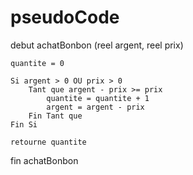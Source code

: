 # pseudoCode

debut achatBonbon (reel argent, reel prix)
    
    quantite = 0

    Si argent > 0 OU prix > 0 
        Tant que argent - prix >= prix
            quantite = quantite + 1
            argent = argent - prix
        Fin Tant que
    Fin Si
    
    retourne quantite

fin achatBonbon
